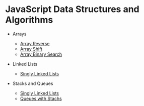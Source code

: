 # JavaScript Data Structures and Algorithms

- Arrays
  - [Array Reverse](javascript/arrays/arrayReverse/README.md)
  - [Array Shift](javascript/arrays/arrayShift/README.md)
  - [Array Binary Search](javascript/arrays/arrayBinarySearch/README.md)

- Linked Lists
  - [Singly Linked Lists](javascript/linkedList/linkedList/README.md)

- Stacks and Queues
  - [Singly Linked Lists](javascript/stacksAndQueues/README.md)
  - [Queues with Stachs](javascript/stacksAndQueues/queueWithStacks/README.md)
